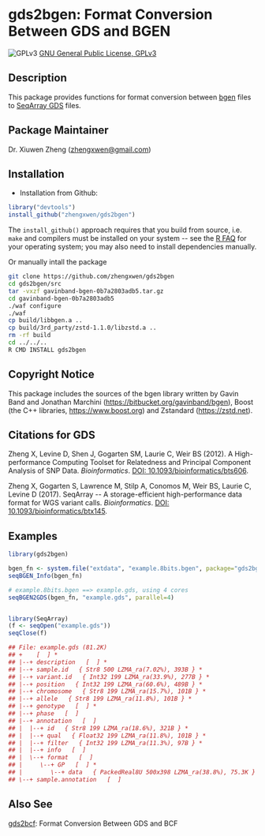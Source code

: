 gds2bgen: Format Conversion Between GDS and BGEN
===

![GPLv3](http://www.gnu.org/graphics/gplv3-88x31.png)
[GNU General Public License, GPLv3](http://www.gnu.org/copyleft/gpl.html)


## Description

This package provides functions for format conversion between [bgen](http://www.well.ox.ac.uk/~gav/bgen_format/bgen_format_v1.2.html) files to [SeqArray GDS](https://github.com/zhengxwen/SeqArray) files.


## Package Maintainer

Dr. Xiuwen Zheng ([zhengxwen@gmail.com](zhengxwen@gmail.com))


## Installation

* Installation from Github:
```R
library("devtools")
install_github("zhengxwen/gds2bgen")
```
The `install_github()` approach requires that you build from source, i.e. `make` and compilers must be installed on your system -- see the [R FAQ](http://cran.r-project.org/faqs.html) for your operating system; you may also need to install dependencies manually.

Or manually intall the package
```sh
git clone https://github.com/zhengxwen/gds2bgen
cd gds2bgen/src
tar -vxzf gavinband-bgen-0b7a2803adb5.tar.gz
cd gavinband-bgen-0b7a2803adb5
./waf configure
./waf
cp build/libbgen.a ..
cp build/3rd_party/zstd-1.1.0/libzstd.a ..
rm -rf build
cd ../../..
R CMD INSTALL gds2bgen
```


## Copyright Notice

This package includes the sources of the bgen library written by Gavin Band and
Jonathan Marchini (https://bitbucket.org/gavinband/bgen), Boost (the C++
libraries, https://www.boost.org) and Zstandard (https://zstd.net).


## Citations for GDS

Zheng X, Levine D, Shen J, Gogarten SM, Laurie C, Weir BS (2012). A High-performance Computing Toolset for Relatedness and Principal Component Analysis of SNP Data. *Bioinformatics*. [DOI: 10.1093/bioinformatics/bts606](http://dx.doi.org/10.1093/bioinformatics/bts606).

Zheng X, Gogarten S, Lawrence M, Stilp A, Conomos M, Weir BS, Laurie C, Levine D (2017). SeqArray -- A storage-efficient high-performance data format for WGS variant calls. *Bioinformatics*. [DOI: 10.1093/bioinformatics/btx145](http://dx.doi.org/10.1093/bioinformatics/btx145).


## Examples

```R
library(gds2bgen)

bgen_fn <- system.file("extdata", "example.8bits.bgen", package="gds2bgen")
seqBGEN_Info(bgen_fn)

# example.8bits.bgen ==> example.gds, using 4 cores
seqBGEN2GDS(bgen_fn, "example.gds", parallel=4)


library(SeqArray)
(f <- seqOpen("example.gds"))
seqClose(f)

## File: example.gds (81.2K)
## +    [  ] *
## |--+ description   [  ] *
## |--+ sample.id   { Str8 500 LZMA_ra(7.02%), 393B } *
## |--+ variant.id   { Int32 199 LZMA_ra(33.9%), 277B } *
## |--+ position   { Int32 199 LZMA_ra(60.6%), 489B } *
## |--+ chromosome   { Str8 199 LZMA_ra(15.7%), 101B } *
## |--+ allele   { Str8 199 LZMA_ra(11.8%), 101B } *
## |--+ genotype   [  ] *
## |--+ phase   [  ]
## |--+ annotation   [  ]
## |  |--+ id   { Str8 199 LZMA_ra(18.6%), 321B } *
## |  |--+ qual   { Float32 199 LZMA_ra(11.8%), 101B } *
## |  |--+ filter   { Int32 199 LZMA_ra(11.3%), 97B } *
## |  |--+ info   [  ]
## |  \--+ format   [  ]
## |     \--+ GP   [  ] *
## |        \--+ data   { PackedReal8U 500x398 LZMA_ra(38.8%), 75.3K } *
## \--+ sample.annotation   [  ]
```


## Also See

[gds2bcf](https://github.com/zhengxwen/gds2bcf): Format Conversion Between GDS and BCF
